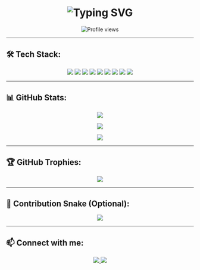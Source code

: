 <!-- Typing Animation Header -->
<h1 align="center">
  <img src="https://readme-typing-svg.demolab.com?font=Fira+Code&size=30&pause=1000&color=F75C7E&center=true&vCenter=true&width=435&lines=Hello+%F0%9F%91%8B%2C+I'm+YourName;Welcome+to+my+GitHub+Profile!;I+love+Coding+and+Learning+New+Tech;Let's+Connect+%F0%9F%92%BB" alt="Typing SVG" />
</h1>

<!-- Visitor Counter -->
<p align="center">
  <img src="https://komarev.com/ghpvc/?username=helloyadhunandananYOUR_GITHUB_USERNAME&label=Profile%20Views&color=blue&style=flat" alt="Profile views" />
</p>

---

## 🛠️ Tech Stack:

<p align="center">
  <img src="https://img.shields.io/badge/C-00599C?style=for-the-badge&logo=c&logoColor=white" />
  <img src="https://img.shields.io/badge/C++-00599C?style=for-the-badge&logo=c%2B%2B&logoColor=white" />
  <img src="https://img.shields.io/badge/Python-3776AB?style=for-the-badge&logo=python&logoColor=white" />
  <img src="https://img.shields.io/badge/HTML5-E34F26?style=for-the-badge&logo=html5&logoColor=white" />
  <img src="https://img.shields.io/badge/CSS3-1572B6?style=for-the-badge&logo=css3&logoColor=white" />
  <img src="https://img.shields.io/badge/JavaScript-F7DF1E?style=for-the-badge&logo=javascript&logoColor=black" />
  <img src="https://img.shields.io/badge/Git-F05032?style=for-the-badge&logo=git&logoColor=white" />
  <img src="https://img.shields.io/badge/GitHub-181717?style=for-the-badge&logo=github&logoColor=white" />
  <img src="https://img.shields.io/badge/VS%20Code-007ACC?style=for-the-badge&logo=visual-studio-code&logoColor=white" />
</p>

---

## 📊 GitHub Stats:

<p align="center">
  <img src="https://github-readme-stats.vercel.app/api?username=helloyadhunandanan&show_icons=true&theme=tokyonight" />
</p>

<p align="center">
  <img src="https://github-readme-streak-stats.herokuapp.com?user=helloyadhunandanan&theme=tokyonight" />
</p>

<p align="center">
  <img src="https://github-readme-stats.vercel.app/api/top-langs/?username=helloyadhunandanan&layout=compact&theme=tokyonight" />
</p>

---

## 🏆 GitHub Trophies:

<p align="center">
  <img src="https://github-profile-trophy.vercel.app/?username=helloyadhunandananE&theme=radical&no-frame=true&no-bg=true" />
</p>

---

## 🐍 Contribution Snake (Optional):

<p align="center">
  <img src="https://raw.githubusercontent.com/YOUR_GITHUB_USERNAME/YOUR_GITHUB_USERNAME/output/github-contribution-grid-snake.svg" />
</p>

---

## 📫 Connect with me:

<p align="center">
  <a href="https://linkedin.com/in/yourlinkedinusername" target="_blank">
    <img src="https://img.shields.io/badge/LinkedIn-0077B5?style=for-the-badge&logo=linkedin&logoColor=white" />
  </a>
  <a href="https://instagram.com/yourinstagramusername" target="_blank">
    <img src="https://img.shields.io/badge/Instagram-E4405F?style=for-the-badge&logo=instagram&logoColor=white" />
  </a>
</p>
